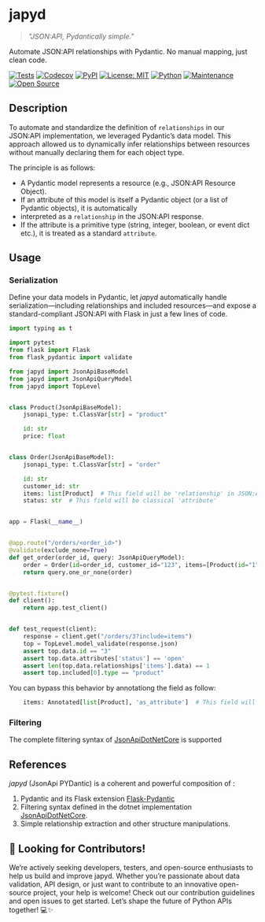 # japyd

> *"JSON:API, Pydantically simple."*

Automate JSON:API relationships with Pydantic. No manual mapping, just clean code.

[![Tests](https://github.com/gdoumenc/japyd/actions/workflows/tests.yml/badge.svg)](https://github.com/gdoumenc/japyd/actions/workflows/tests.yml)
[![Codecov](https://codecov.io/gh/gdoumenc/japyd/branch/main/graph/badge.svg)](https://codecov.io/gh/gdoumenc/japyd)
[![PyPI](https://img.shields.io/pypi/v/japyd)](https://pypi.org/project/japyd/)
[![License: MIT](https://img.shields.io/badge/License-MIT-yellow.svg)](https://opensource.org/licenses/MIT)
[![Python](https://img.shields.io/python/required-version-toml?tomlFilePath=https://raw.githubusercontent.com/gdoumenc/japyd/refs/heads/master/pyproject.toml)](https://pypi.org/project/japyd/)
[![Maintenance](https://img.shields.io/badge/Maintained%3F-yes-green.svg)](https://github.com/gdoumenc/japyd/graphs/commit-activity)
[![Open Source](https://badges.frapsoft.com/os/v1/open-source.svg?v=103)](https://github.com/gdoumenc/japyd)

## Description

To automate and standardize the definition of `relationships` in our JSON:API implementation, we leveraged Pydantic’s
data model.
This approach allowed us to dynamically infer relationships between resources without manually declaring them for each
object type.

The principle is as follows:

- A Pydantic model represents a resource (e.g., JSON:API Resource Object).
- If an attribute of this model is itself a Pydantic object (or a list of Pydantic objects), it is automatically
- interpreted as a `relationship` in the JSON:API response.
- If the attribute is a primitive type (string, integer, boolean, or event dict etc.), it is treated as a standard
  `attribute`.

## Usage

### Serialization

Define your data models in Pydantic, let *japyd* automatically handle serialization—including relationships and included
resources—and expose a standard-compliant JSON:API with Flask in just a few lines of code.

```python
import typing as t

import pytest
from flask import Flask
from flask_pydantic import validate

from japyd import JsonApiBaseModel
from japyd import JsonApiQueryModel
from japyd import TopLevel


class Product(JsonApiBaseModel):
    jsonapi_type: t.ClassVar[str] = "product"

    id: str
    price: float


class Order(JsonApiBaseModel):
    jsonapi_type: t.ClassVar[str] = "order"

    id: str
    customer_id: str
    items: list[Product]  # This field will be 'relationship' in JSON:API
    status: str  # This field will be classical 'attribute'


app = Flask(__name__)


@app.route("/orders/<order_id>")
@validate(exclude_none=True)
def get_order(order_id, query: JsonApiQueryModel):
    order = Order(id=order_id, customer_id="123", items=[Product(id="1", price=100.0)], status="open")
    return query.one_or_none(order)


@pytest.fixture()
def client():
    return app.test_client()


def test_request(client):
    response = client.get("/orders/3?include=items")
    top = TopLevel.model_validate(response.json)
    assert top.data.id == "3"
    assert top.data.attributes['status'] == 'open'
    assert len(top.data.relationships['items'].data) == 1
    assert top.included[0].type == "product"
```

You can bypass this behavior by annotationg the field as follow:

```python
    items: Annotated[list[Product], 'as_attribute']  # This field will be now an 'attribute' in JSON:API
```

### Filtering

The complete filtering syntax of [JsonApiDotNetCore](https://www.jsonapi.net/) is supported


## References

*japyd* (JsonApi PYDantic) is a coherent and powerful composition of :

1. Pydantic and its Flask extension [Flask-Pydantic](https://github.com/pallets-eco/flask-pydantic)
1. Filtering syntax defined in the dotnet implementation [JsonApiDotNetCore](https://www.jsonapi.net/).
1. Simple relationship extraction and other structure manipulations.

## 🚀 Looking for Contributors!

We’re actively seeking developers, testers, and open-source enthusiasts to help us build and improve japyd.
Whether you’re passionate about data validation, API design, or just want to contribute to an innovative open-source
project, your help is welcome! Check out our contribution guidelines and open issues to get started. Let’s shape the
future of Python APIs together! 💻✨
